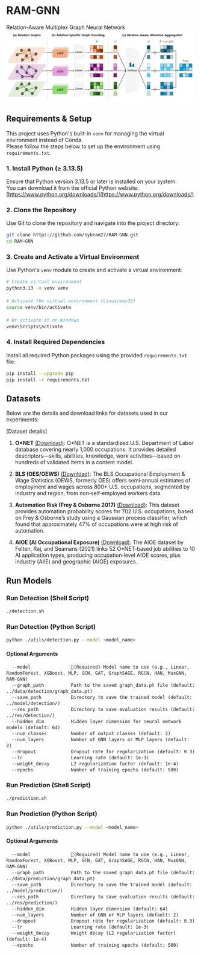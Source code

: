 # RAM-GNN
Relation-Aware Multiplex Graph Neural Network
![framework](./figures/fig_framework.png)

## Requirements & Setup
This project uses Python's built-in `venv` for managing the virtual environment instead of Conda.  
Please follow the steps below to set up the environment using `requirements.txt`.

### 1. **Install Python (≥ 3.13.5)**
Ensure that Python version 3.13.5 or later is installed on your system.  
You can download it from the official Python website:
[https://www.python.org/downloads/](https://www.python.org/downloads/)

### 2. **Clone the Repository**
Use Git to clone the repository and navigate into the project directory:

```bash
git clone https://github.com/sybeam27/RAM-GNN.git
cd RAM-GNN
````

### 3. **Create and Activate a Virtual Environment**
Use Python's `venv` module to create and activate a virtual environment:

```bash
# Create virtual environment
python3.13 -m venv venv

# Activate the virtual environment (Linux/macOS)
source venv/bin/activate

# Or activate it on Windows
venv\Scripts\activate
```

### 4. **Install Required Dependencies**
Install all required Python packages using the provided `requirements.txt` file:

```bash
pip install --upgrade pip
pip install -r requirements.txt
```


## Datasets
Below are the details and download links for datasets used in our experiments:

[Dataset details]

1. **O*NET** [(Download)](https://www.onetcenter.org/database.html#overview): O\*NET is a standardized U.S. Department of Labor database covering nearly 1,000 occupations. It provides detailed descriptors—skills, abilities, knowledge, work activities—based on hundreds of validated items in a content model.

2. **BLS (OES/OEWS)** [(Download)](https://www.bls.gov/oes/): The BLS Occupational Employment & Wage Statistics (OEWS, formerly OES) offers semi‑annual estimates of employment and wages across 800+ U.S. occupations, segmented by industry and region, from non‑self‑employed workers data.

3. **Automation Risk (Frey & Osborne 2017)** [(Download)](https://www.kaggle.com/datasets/andrewmvd/occupation-salary-and-likelihood-of-automation): This dataset provides automation probability scores for 702 U.S. occupations, based on Frey & Osborne’s study using a Gaussian process classifier, which found that approximately 47% of occupations were at high risk of automation.

4. **AIOE (AI Occupational Exposure)** [(Download)](https://github.com/AIOE-Data/AIOE): The AIOE dataset by Felten, Raj, and Seamans (2021) links 52 O*NET‑based job abilities to 10 AI application types, producing occupation‑level AIOE scores, plus industry (AIIE) and geographic (AIGE) exposures.


## Run Models
### Run Detection (Shell Script)
```bash
./detection.sh
```

### Run Detection (Python Script)
```bash
python ./utils/detection.py --model <model_name> 
```

#### Optional Arguments
```
  --model               🔹(Required) Model name to use (e.g., Linear, RandomForest, XGBoost, MLP, GCN, GAT, GraphSAGE, RGCN, HAN, MuxGNN, RAM-GNN)
  --graph_path          Path to the saved graph_data.pt file (default: ../data/detection/graph_data.pt)
  --save_path           Directory to save the trained model (default: ../model/detection/)
  --res_path            Directory to save evaluation results (default: ../res/detection/)
  --hidden_dim          Hidden layer dimension for neural network models (default: 64)
  --num_classes         Number of output classes (default: 2)
  --num_layers          Number of GNN layers or MLP layers (default: 2)
  --dropout             Dropout rate for regularization (default: 0.3)
  --lr                  Learning rate (default: 1e-3)
  --weight_decay        L2 regularization factor (default: 1e-4)
  --epochs              Number of training epochs (default: 500)
```



### Run Prediction (Shell Script)
```bash
./prediction.sh
```

### Run Prediction (Python Script)
```bash
python ./utils/prediction.py --model <model_name> 
```

#### Optional Arguments
```
  --model               🔹(Required) Model name to use (e.g., Linear, RandomForest, XGBoost, MLP, GCN, GAT, GraphSAGE, RGCN, HAN, MuxGNN, RAM-GNN)
  --graph_path          Path to the saved graph_data.pt file (default: ../data/prediction/graph_data.pt)
  --save_path           Directory to save the trained model (default: ../model/prediction/)
  --res_path            Directory to save evaluation results (default: ../res/prediction/)
  --hidden_dim          Hidden layer dimension (default: 64)
  --num_layers          Number of GNN or MLP layers (default: 2)
  --dropout             Dropout rate for regularization (default: 0.3)
  --lr                  Learning rate (default: 1e-3)
  --weight_decay        Weight decay (L2 regularization factor) (default: 1e-4)
  --epochs              Number of training epochs (default: 500)
```